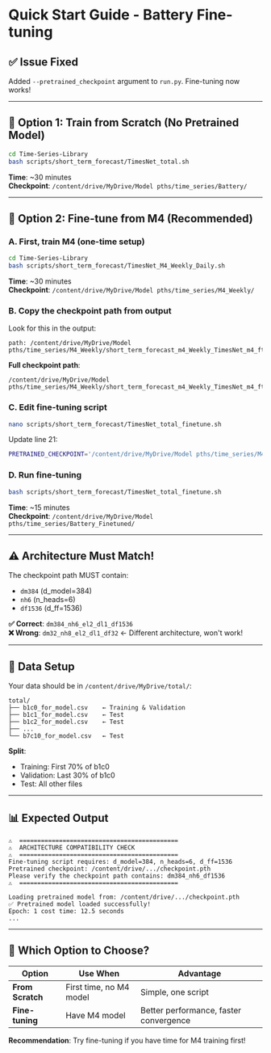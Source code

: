 # Quick Start Guide - Battery Fine-tuning

## ✅ Issue Fixed
Added `--pretrained_checkpoint` argument to `run.py`. Fine-tuning now works!

---

## 🚀 Option 1: Train from Scratch (No Pretrained Model)

```bash
cd Time-Series-Library
bash scripts/short_term_forecast/TimesNet_total.sh
```

**Time**: ~30 minutes  
**Checkpoint**: `/content/drive/MyDrive/Model pths/time_series/Battery/`

---

## 🚀 Option 2: Fine-tune from M4 (Recommended)

### A. First, train M4 (one-time setup)

```bash
cd Time-Series-Library
bash scripts/short_term_forecast/TimesNet_M4_Weekly_Daily.sh
```

**Time**: ~30 minutes  
**Checkpoint**: `/content/drive/MyDrive/Model pths/time_series/M4_Weekly/`

### B. Copy the checkpoint path from output

Look for this in the output:
```
path: /content/drive/MyDrive/Model pths/time_series/M4_Weekly/short_term_forecast_m4_Weekly_TimesNet_m4_ftM_sl26_ll13_pl13_dm384_nh6_el2_dl1_df1536_expand2_dc4_fc3_ebtimeF_dtTrue_Exp_0
```

**Full checkpoint path**:
```
/content/drive/MyDrive/Model pths/time_series/M4_Weekly/short_term_forecast_m4_Weekly_TimesNet_m4_ftM_sl26_ll13_pl13_dm384_nh6_el2_dl1_df1536_expand2_dc4_fc3_ebtimeF_dtTrue_Exp_0/checkpoint.pth
```

### C. Edit fine-tuning script

```bash
nano scripts/short_term_forecast/TimesNet_total_finetune.sh
```

Update line 21:
```bash
PRETRAINED_CHECKPOINT='/content/drive/MyDrive/Model pths/time_series/M4_Weekly/short_term_forecast_m4_Weekly_TimesNet_m4_ftM_sl26_ll13_pl13_dm384_nh6_el2_dl1_df1536_expand2_dc4_fc3_ebtimeF_dtTrue_Exp_0/checkpoint.pth'
```

### D. Run fine-tuning

```bash
bash scripts/short_term_forecast/TimesNet_total_finetune.sh
```

**Time**: ~15 minutes  
**Checkpoint**: `/content/drive/MyDrive/Model pths/time_series/Battery_Finetuned/`

---

## ⚠️ Architecture Must Match!

The checkpoint path MUST contain:
- `dm384` (d_model=384)
- `nh6` (n_heads=6)
- `df1536` (d_ff=1536)

**✅ Correct**: `dm384_nh6_el2_dl1_df1536`  
**❌ Wrong**: `dm32_nh8_el2_dl1_df32` ← Different architecture, won't work!

---

## 📂 Data Setup

Your data should be in `/content/drive/MyDrive/total/`:

```
total/
├── b1c0_for_model.csv    ← Training & Validation
├── b1c1_for_model.csv    ← Test
├── b1c2_for_model.csv    ← Test
├── ...
└── b7c10_for_model.csv   ← Test
```

**Split**:
- Training: First 70% of b1c0
- Validation: Last 30% of b1c0
- Test: All other files

---

## 📊 Expected Output

```
⚠️  ============================================
⚠️  ARCHITECTURE COMPATIBILITY CHECK
⚠️  ============================================
Fine-tuning script requires: d_model=384, n_heads=6, d_ff=1536
Pretrained checkpoint: /content/drive/.../checkpoint.pth
Please verify the checkpoint path contains: dm384_nh6_df1536
⚠️  ============================================

Loading pretrained model from: /content/drive/.../checkpoint.pth
✅ Pretrained model loaded successfully!
Epoch: 1 cost time: 12.5 seconds
...
```

---

## 🎯 Which Option to Choose?

| Option | Use When | Advantage |
|--------|----------|-----------|
| **From Scratch** | First time, no M4 model | Simple, one script |
| **Fine-tuning** | Have M4 model | Better performance, faster convergence |

**Recommendation**: Try fine-tuning if you have time for M4 training first!

